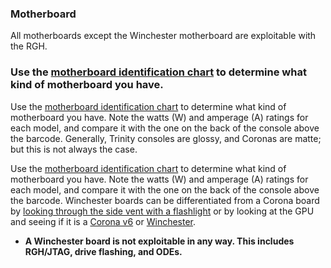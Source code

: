 ### Motherboard

All motherboards except the Winchester motherboard are exploitable with the RGH.

### Use the [motherboard identification chart](http://i.imgur.com/Dcf9hQ4.png) to determine what kind of motherboard you have.







Use the [motherboard identification chart](http://i.imgur.com/Dcf9hQ4.png) to determine what kind of motherboard you have. Note the watts (W) and  amperage (A) ratings for each model, and compare it with the one on the  back of the console above the barcode. Generally, Trinity consoles are  glossy, and Coronas are matte; but this is not always the case. 



Use the [motherboard identification chart](http://i.imgur.com/Dcf9hQ4.png) to determine what kind of motherboard you have. Note the watts (W) and  amperage (A) ratings for each model, and compare it with the one on the  back of the console above the barcode. Winchester boards can be  differentiated from a Corona board by [looking through the side vent with a flashlight](http://web.archive.org/save/_embed/https://obrazki.elektroda.pl/5184821800_1418893002.jpg) or by looking at the GPU and seeing if it is a [Corona v6](https://weekendmodder.com/images/corona_xcgpu.png) or [Winchester](https://weekendmodder.com/images/winchester_xcgpu.png).

- **A Winchester board is not exploitable in any way. This includes RGH/JTAG, drive flashing, and ODEs.**

